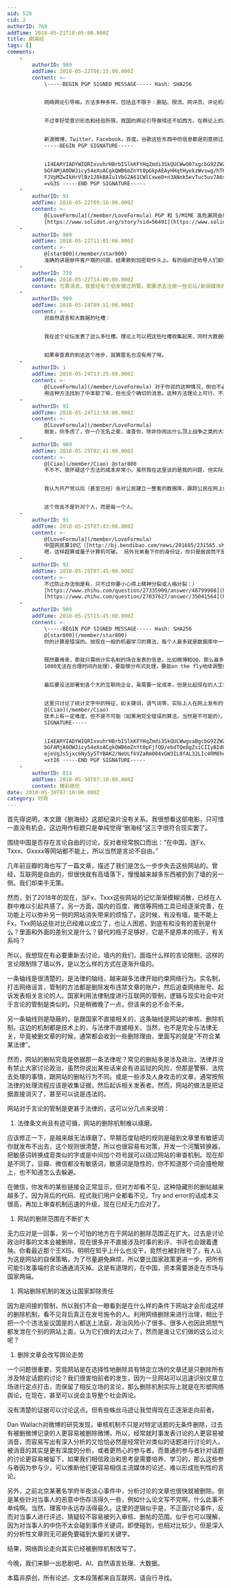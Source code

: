 ```yaml
---
aid: 528
cid: 2
authorID: 760
addTime: 2018-05-21T18:05:00.000Z
title: 删海经
tags: []
comments:
    -
        authorID: 989
        addTime: 2018-05-22T06:15:00.000Z
        content: >-
            \-----BEGIN PGP SIGNED MESSAGE----- Hash: SHA256


            网络舆论引导嘛。方法多种多样，包括且不限于：删贴、限流、网评员、评论机器人。


            不过幸好受意识形态和经验所限，我国的舆论引导做得还不如西方。在舆论上的高压态度，反而让人们转向各种如微信群等的“小道消息”，反而让部分信息得到更快的流传。等中国共产党学会像西方媒体一样，从吸引人的注意力抓起，让人们自动自发地看他们胡扯，而且并不关注其他信息渠道，也不自发地互相传播信息（或者只传播媒体想让人们知道的信息），把人们发自内心地原子化，那才叫可怕。


            新浪微博，Twitter，Facebook，百度，谷歌这些东西中的信息都是刻意排过序的，人们在关键问题上看到的信息，都是这些企业或是其后的政府想要让人们看到的。这不止是一个中国问题，这是一个世界性问题。
            -----BEGIN PGP SIGNATURE-----


            iI4EARYIADYWIQRIxvuhrHBrbISlkKFYHqZmdi3SkQUCWwO07xgcbG92ZWZvcm11
            bGFAMjA0OWJicy54eXoACgkQWB6mZnYt0pGkpAEAyHHqtHyekzWvswg/hTKHSWuH
            FJVpMZwIkHrVlBz1J8kBAIu1VbG2A61CWlCxweD+n3ANnk5evTuc5uv7A6soAH0J
            =vG3S -----END PGP SIGNATURE-----
    -
        authorID: 91
        addTime: 2018-05-22T09:16:00.000Z
        content: >-
            @[LoveFormula](/member/LoveFormula) PGP 和 S/MIME 高危漏洞会暴露加密邮件的明文
            [https://www.solidot.org/story?sid=56491](https://www.solidot.org/story?sid=56491)
    -
        authorID: 989
        addTime: 2018-05-22T11:01:00.000Z
        content: >-
            @[star800](/member/star800)
            准确的讲是邮件客户端的问题，结果赖到加密软件头上。有的组织还劝导人们卸载加密软件，使我感觉后面有阴谋。
    -
        authorID: 729
        addTime: 2018-05-22T14:00:00.000Z
        content: 可靠消息，我曾经有个朋友做过网警。都要求去注册一些论坛/新闻媒体的账号，每天去各大新闻下面做舆论的引导。
    -
        authorID: 989
        addTime: 2018-05-24T09:51:00.000Z
        content: >-
            对自然语言和大数据的吐槽：


            我在这个论坛发表了这么多吐槽。理论上可以把这些吐槽收集起来，同时大数据收集人们在其他各种社交平台上的发言，用机器学习模型做出一个向量，政府就能知道我到底是谁，然后来迫害我，譬如请我喝茶或者扣除我的信用。虽然在这里发言的时候我已经修改了一些我常用的词语，但我觉得还不够。


            如果审查真的到达这个地步，就算匿名也没有用了呀。
    -
        authorID: 1
        addTime: 2018-05-24T13:25:00.000Z
        content: >-
            @[LoveFormula](/member/LoveFormula) 对于你说的这种情况，倒也不必太担心，不是说 CIA
            用这种方法找到了中本聪了嘛，但也没个确切的消息。这种方法理论上可行，不过成本应该非常大，而且最多只能作为一种辅助侦查手段，还不能作为证据吧……
    -
        authorID: 91
        addTime: 2018-05-24T13:59:00.000Z
        content: >-
            @[LoveFormula](/member/LoveFormula)
            朋友，你多虑了，你一介无名之辈，谁查你，除非你闹出什么顶上战争之类的大事件，或者打掉几个七武海，把你的悬赏金额提高到10亿贝里以上，否则世界政府哪有那么多闲心管你...
    -
        authorID: 989
        addTime: 2018-05-25T02:41:00.000Z
        content: >-
            @[Ciao](/member/Ciao) @star800
            不不不，我怀疑这个方法的成本非常小。虽然我在这里谈的是我的问题，但实际上这是2049BBS每个人的问题。


            我认为共产党以后（甚至已经）会对公民建立一整套的数据库，跟踪公民在网上的发言。当发现了一个新的网站，只要扫一遍自然语言模型，就能知道这个网站里面的活跃用户到底是谁。国家的人力有限，肯定不会当场抓你。但当你要办什么事情的时候，比如贷款或出境，就可以查出来你这个人是有案底的。


            这个攻击不是针对个人，而是每一个人。
    -
        authorID: 91
        addTime: 2018-05-25T07:43:00.000Z
        content: >-
            @[LoveFormula](/member/LoveFormula)
            中国网民算10亿（[http://bj.bendibao.com/news/201685/231565.shtm），每个人算3个马甲，就是30亿，在全世界N个网站发布M条信息，那么数据库就是30NM，单位至少百亿级，甚至万亿。](http://bj.bendibao.com/news/201685/231565.shtm%EF%BC%89%EF%BC%8C%E6%AF%8F%E4%B8%AA%E4%BA%BA%E7%AE%973%E4%B8%AA%E9%A9%AC%E7%94%B2%EF%BC%8C%E5%B0%B1%E6%98%AF30%E4%BA%BF%EF%BC%8C%E5%9C%A8%E5%85%A8%E4%B8%96%E7%95%8CN%E4%B8%AA%E7%BD%91%E7%AB%99%E5%8F%91%E5%B8%83M%E6%9D%A1%E4%BF%A1%E6%81%AF%EF%BC%8C%E9%82%A3%E4%B9%88%E6%95%B0%E6%8D%AE%E5%BA%93%E5%B0%B1%E6%98%AF30NM%EF%BC%8C%E5%8D%95%E4%BD%8D%E8%87%B3%E5%B0%91%E7%99%BE%E4%BA%BF%E7%BA%A7%EF%BC%8C%E7%94%9A%E8%87%B3%E4%B8%87%E4%BA%BF%E3%80%82)
            嗯，这样超算或量子计算机可破。 另外兄弟看下你的身份证，你只是居民而不是公民...
    -
        authorID: 91
        addTime: 2018-05-25T07:45:00.000Z
        content: >-
            不过防止办法倒是有，只不过你要小心得上精神分裂或人格分裂：）
            [https://www.zhihu.com/question/27335909/answer/48799908](https://www.zhihu.com/question/27335909/answer/48799908)
            [https://www.zhihu.com/question/27037627/answer/35041564](https://www.zhihu.com/question/27037627/answer/35041564)
    -
        authorID: 989
        addTime: 2018-05-25T15:45:00.000Z
        content: >-
            \-----BEGIN PGP SIGNED MESSAGE----- Hash: SHA256
            @[star800](/member/star800)
            你的计算是错误的。按现在一般的机器学习的算法，每个人最多就是数据库中一个长度为几百的向量，不需要也不应该存储每个人发布的所有信息，否则无法做匹配。


            既然要用来，那就只需统计实名制的场合发表的信息，比如微博和QQ，那么最多10亿记录，不需要看你的3个马甲。设向量维度为300，用32位浮点数（4字节），那么只需要1200GB，算上各种别的附加信息，最多2000GB。淘宝买个硬盘就好了，几百块钱，方便下发到各个单位。做这种数据挖掘，NLP模型本身有一定复杂度（但不需要复杂到2个GTX
            1080无法在合理时间内处理），要能够分布式处理，要能on the fly地续调整向量，还要考虑以后模型升级后原先的数据如何处理。


            最后要设法部署到各个大的互联网企业，虽需要一定成本，但是比起现在的人工审查，简直微不足道，以国家安全的名义，这是非常正当的。统筹协调这些互联网企业是困难的事情，可以钦定一个企业来专门做这个事情，制定统一接口和规范，和这些互联网企业合作，而且是很好的腐败机会。


            这里只讨论了统计文字中的特征，如关键词，语气词等，实际上人在网上发布的信息还有非常多其他的特征，比如发布信息的时间、频率等。都可以作为很好的机器学习材料。
            @[Ciao](/member/Ciao)
            技术上有一定难度，但不是不可能（如果用完全错误的算法，当然是不可能的）。希望以上论证不要成为什么操作指南。 -----BEGIN PGP
            SIGNATURE-----


            iI4EARYIADYWIQRIxvuhrHBrbISlkKFYHqZmdi3SkQUCWwgvaBgcbG92ZWZvcm11
            bGFAMjA0OWJicy54eXoACgkQWB6mZnYt0pFjfQD/ebdTQe8gZsiCIIyBIdG2soxW
            ojeVgJs5jxc6Ny5y5TYBAK2/NeULfkVZaRm004vGW3IL8fAL32LIc4RM8hdtSQoI
            =xtI6 -----END PGP SIGNATURE-----
    -
        authorID: 814
        addTime: 2018-05-30T07:10:00.000Z
        content: 精彩绝伦
date: 2018-05-30T07:10:00.000Z
category: 时政
---
```


首先得说明，本文跟《删海经》这部纪录片没有关系。我很想看这部电影，只可惜一直没有机会。这边用作标题只是单纯觉得“删海经”这三字很符合现实罢了。

围绕中国是否存在言论自由的讨论，反对者经常脱口而出：“在中国，连Fx、Txxx、Gxxxx等网站都不能上，所以当然是言论不自由。”

几年前豆瓣的海也写了一篇文章，描述了我们是怎么一步步失去这些网站的。曾经，互联网是自由的，但很快就有高墙落下，慢慢越来越多东西被扔到了墙的另一侧。我们却束手无策。

然而，到了2018年的现在，当Fx、Txxx这些网站的记忆渐渐模糊消散，已经在人群中难以引起共感了。另一方面，国内的百度、微信等网络工具已经逐渐完善，在功能上可以弥补另一侧的网站消失带来的烦恼了。这时候，有没有墙，能不能上Fx，Txx网站这些对比已经难以成立了，也让人困惑，到底有和没有的差别是什么？里面和外面的差别又是什么？替代的瓶子足够好，它是不是原本的瓶子，有关系吗？

所以，我想现在有必要重新去讨论，墙内的我们，面临什么样的言论限制，这样的言论限制除了墙以外，是以怎么样的方式在逐渐升级的。

一条轴线是很清楚的，是法律的轴线，越来越多法律开始约束网络行为。实名制，打击网络谣言，管制的方法都是删除发布违禁文章的账户，然后追查网络账号、起诉发表相关言论的人。国家利用法律制度进行互联网的管制，逻辑与现实社会中对于言论的管制是类似的。只是稍微晚了一点，但该来的总不会不来。

另一条轴线则是隐蔽的，是跟国家不直接相关的，这条轴线是网站的审核、删除机制。这边的机制都是技术上的，与法律不直接相关。当然，也不是完全与法律无关，毕竟被删文章的时候，通常都会收到一些删除理由，里面写的就是“不符合某某法律”。

然而，网站的删帖究竟是依据那一条法律呢？常见的删帖多是涉及政治，法律并没有禁止大家讨论政治，虽然你说出某些话来会有进监狱的风险，但那是警察、法院去处理的事情，跟网站的删帖行为不同。或是一些涉及人身攻击的文章，通常按照法律的处理流程应该是收集证据，然后起诉相关发表者。然而，网站的做法是把证据直接消灭了，甚至可以说是违法的。

网站对于言论的管制是更甚于法律的，这可以分几点来说明：

1.  法律条文尚且有迹可循，网站的删除机制难以琢磨。

应该修正一下，是越来越无法琢磨了。早期百度贴吧的规则是碰到文章里有敏感词你就发布不出去，这个规则很清楚，所以也很容易有对策，开发一个河蟹转换器，把敏感词转换成音类似的字或是中间加个符号就可以绕过网站的审查机制。现在却是不同了，豆瓣、微信都没有敏感词，敏感词是隐性的，你不知道那个词会撞枪眼上，也不知道怎么去躲避。

在微信，你发布的某些链接会正常显示，但对方却看不见，这种隐藏形的删帖越来越多了。因为背后的代码、程式我们用户全都看不见，Try and error的话成本又很高，再加上审查机制迅速的升级，现在已经无力应对了。

1.  网站的删除范围在不断扩大

无力应对是一回事，另一个可怕的地方在于网站的删除范围正在扩大。过去是讨论政治时事的文本会被删除，现在很多并不直接涉及时事的影评、书评也会跟着遭殃。你看最近那个王X玛，明明在知乎上什么也没干，竟然也被封账号了。有人认为这是网站的自保策略，为了尽量避免麻烦，所以要比国家政策更进一步，把所有可能引发事端的言论通通消灭掉。这是有道理的，在中国，资本需要游走在市场与国家两端。

1.  网站删除机制的发达让国家卸除责任

因为是间接的管制，所以我们不会一眼看到是在什么样的条件下网站才会形成这样的删除机制，看不见背后真正在发号施令的人。利用网络删除来进行治理，相比于把一个个违法妄议国是的人都送上法庭，政治风险小了很多。很多人也因此把怒气都发泄在个别的网站上面，认为它们做的太过火了，然而是谁让它们做的这么过火呢？

1.  删除文章会改写舆论走势

一个问题很重要，究竟网站是在选择性地删除具有特定立场的文章还是只删除所有涉及特定话题的讨论？我们很害怕前者的发生，因为一旦网站可以迅速识别文章立场进行定点打击，而保留了相反立场的言论，那么删除机制实际上就是在形塑网络舆论，在现在，甚至可以说会主导整个社会舆论。

没有清楚的证据可以讨论这点。但有些蛛丝马迹让我觉得现在正逐渐走向前者。

Dan Wallach对微博的研究发现，审核机制不只是对特定话题的无条件删除，过去有被删微博记录的人更容易被删除微博。所以，经常就时事发表讨论的人更容易被消音，而容易写出有深入分析的又恰恰必然是经常针对类似的话题进行讨论的人。被消音的其实是更有深度的分析，或者更热心的参与者。而普通的参与者针对话题的讨论更容易被留下，如果我们相信政治和思考是需要培养、学习的，那么这些参与者因为参与少，可以推断他们更容易相信主流媒体的论述，难以形成批判性的言论。

另外，之前北京某著名学府半夜谈心事件中，分析讨论的文章也很快就被删除。倒是某些针对当事人的恶意中伤存活得久一些，例如什么论文写不完啊，什么此事不单纯啊。当然，理客中永远存活得最久。这里的逻辑似乎是，不正面讨论事件，反而对当事人进行评述、猜疑较不容易被列入审核、删帖的范围。似乎也可以理解，因为对当事人的中伤不太会碰到事件关键词，即使碰到，也相对比较少。但是深入的分析性文章则无可避免要碰到大量的关键字。

结果，网络舆论走向其实已经被删除机制改写了。

今晚，我们来聊一出悲剧吧，AI、自然语言处理、大数据。

本篇非原创，所有论述、文本段落都来自互联网，请自行寻找。
